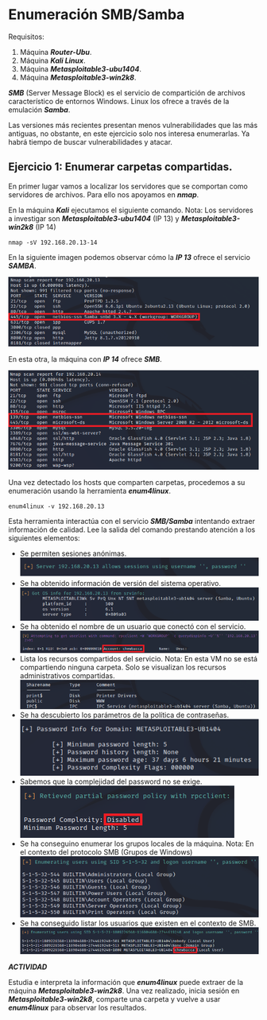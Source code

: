 # Enumeración SMB/Samba

Requisitos:
1. Máquina ***Router-Ubu***.
2. Máquina ***Kali Linux***.
3. Máquina ***Metasploitable3-ubu1404***.
4. Máquina ***Metasploitable3-win2k8***.



***SMB*** (Server Message Block) es el servicio de compartición de archivos característico de entornos Windows. Linux los ofrece a través de la emulación ***Samba***.

Las versiones más recientes presentan menos vulnerabilidades que las más antiguas, no obstante, en este ejercicio solo nos interesa enumerarlas. Ya habrá tiempo de buscar vulnerabilidades y atacar.

## Ejercicio 1: Enumerar carpetas compartidas.

En primer lugar vamos a localizar los servidores que se comportan como servidores de archivos. Para ello nos apoyamos en ***nmap***.

En la máquina ***Kali*** ejecutamos el siguiente comando.
Nota: Los servidores a investigar son ***Metasploitable3-ubu1404*** (IP 13) y ***Metasploitable3-win2k8*** (IP 14)
```
nmap -sV 192.168.20.13-14
```

En la siguiente imagen podemos observar cómo la ***IP 13*** ofrece el servicio ***SAMBA***.

![NFS Share](../img/lab-04-E/202209111044.png)

En esta otra, la máquina con ***IP 14*** ofrece ***SMB***.

![NFS Share](../img/lab-04-E/202209111046.png)

Una vez detectado los hosts que comparten carpetas, procedemos a su enumeración usando la herramienta ***enum4linux***.
```
enum4linux -v 192.168.20.13
```

Esta herramienta interactúa con el servicio ***SMB/Samba*** intentando extraer información de calidad. Lee la salida del comando prestando atención a los siguientes elementos:

* Se permiten sesiones anónimas.
![NFS Share](../img/lab-04-E/202209111120.png)
* Se ha obtenido información de versión del sistema operativo.
![NFS Share](../img/lab-04-E/202209111121.png)
* Se ha obtenido el nombre de un usuario que conectó con el servicio.
![NFS Share](../img/lab-04-E/202209111123.png)
* Lista los recursos compartidos del servicio.
Nota: En esta VM no se está compartiendo ninguna carpeta. Solo se visualizan los recursos administrativos compartidas.
![NFS Share](../img/lab-04-E/202209111125.png)
* Se ha descubierto los parámetros de la política de contraseñas.
![NFS Share](../img/lab-04-E/202209111126.png)
* Sabemos que la complejidad del password no se exige.
![NFS Share](../img/lab-04-E/202209111128.png)
* Se ha conseguino enumerar los grupos locales de la máquina.
Nota: En el contexto del protocolo SMB (Grupos de Windows)
![NFS Share](../img/lab-04-E/202209111130.png)
* Se ha conseguido listar los usuarios que existen en el contexto de SMB.
![NFS Share](../img/lab-04-E/202209111132.png)

***ACTIVIDAD***

Estudia e interpreta la información que ***enum4linux*** puede extraer de la máquina ***Metasploitable3-win2k8***. Una vez realizado, inicia sesión en ***Metasploitable3-win2k8***, comparte una carpeta y vuelve a usar ***enum4linux*** para observar los resultados.

















